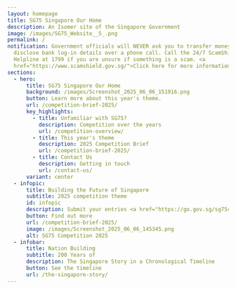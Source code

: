```yaml
---
layout: homepage
title: SG75 Singapore Our Home
description: An Isomer site of the Singapore Government
image: /images/SG75_Website__5_.png
permalink: /
notification: Government officials will NEVER ask you to transfer money or
  disclose bank log-in details over a phone call. Call the 24/7 ScamShield
  Helpline at 1799 if you are unsure if something is a scam. <a
  href="https://www.scamshield.gov.sg/">Click here for more information</a>.
sections:
  - hero:
      title: SG75 Singapore Our Home
      background: /images/Screenshot_2025_06_06_151916.png
      button: Learn more about this year's theme.
      url: /competition-brief-2025/
      key_highlights:
        - title: Unfamiliar with SG75?
          description: Competition over the years
          url: /competition-overview/
        - title: This year's theme
          description: 2025 Competition Brief
          url: /competition-brief-2025/
        - title: Contact Us
          description: Getting in touch
          url: /contact-us/
      variant: center
  - infopic:
      title: Building the Future of Singapore
      subtitle: 2025 competition theme
      id: infopic
      description: Submit your entries <a href="https://go.gov.sg/sg75comp2025/">here</a>.
      button: Find out more
      url: /competition-brief-2025/
      image: /images/Screenshot_2025_06_06_145345.png
      alt: SG75 Competition 2025
  - infobar:
      title: Nation Building
      subtitle: 200 Years of
      description: The Singapore Story in a Chronological Timeline
      button: See the timeline
      url: /the-singapore-story/
---
```

